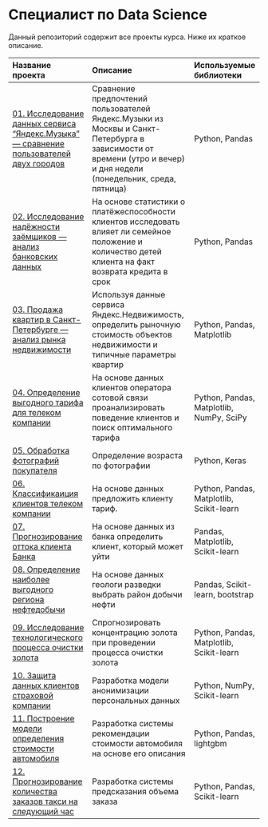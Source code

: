 # Специалист по Data Science 
Данный репозиторий содержит все проекты курса. Ниже их краткое описание.   
   
| Название проекта      | Описание               | Используемые библиотеки     |
| :-------------------- | :--------------------- |:--------------------------- |
| [01. Исследование данных сервиса “Яндекс.Музыка” — сравнение пользователей двух городов](https://github.com/suslovsergeu/Yandex_Practicum/tree/main/01.%20Music%20in%20cities) | Сравнение предпочтений пользователей Яндекс.Музыки из Москвы и Санкт-Петербурга в зависимости от времени (утро и вечер) и дня недели (понедельник, среда, пятница) | Python, Pandas |
| [02. Исследование надёжности заёмщиков — анализ банковских данных](https://github.com/suslovsergeu/Yandex_Practicum/tree/main/02.%20Credit%20scoring) | На основе статистики о платёжеспособности клиентов исследовать влияет ли семейное положение и количество детей клиента на факт возврата кредита в срок | Python, Pandas |
| [03. Продажа квартир в Санкт-Петербурге — анализ рынка недвижимости](https://github.com/suslovsergeu/Yandex_Practicum/tree/main/03.%20Real%20estate%20price) | Используя данные сервиса Яндекс.Недвижимость, определить рыночную стоимость объектов недвижимости и типичные параметры квартир | Python, Pandas, Matplotlib |
| [04. Определение выгодного тарифа для телеком компании](https://github.com/suslovsergeu/Yandex_Practicum/tree/main/04.%20Mobile%20tariffs) | На основе данных клиентов оператора сотовой связи проанализировать поведение клиентов и поиск оптимального тарифа | Python, Pandas, Matplotlib, NumPy, SciPy |
| [05. Обработка фотографий покупателя](https://github.com/suslovsergeu/Yandex_Practicum/tree/main/05.%20Age%20recognition) | Определение возраста по фотографии | Python, Keras |
| [06. Классификаиция клиентов телеком компании](https://github.com/suslovsergeu/Yandex_Practicum/tree/main/06.%20Clients%20classification) | На основе данных предложить клиенту тариф. | Python, Pandas, Matplotlib, Scikit-learn |
| [07. Прогнозирование оттока клиента Банка](https://github.com/suslovsergeu/Yandex_Practicum/tree/main/07.%20Leaving%20score) | На основе данных из банка определить клиент, который может уйти | Pandas, Matplotlib, Scikit-learn |
| [08. Определение наиболее выгодного региона нефтедобычи](https://github.com/suslovsergeu/Yandex_Practicum/tree/main/08.%20Oil%20production) | На основе данных геологи разведки выбрать район добычи нефти | Pandas, Scikit-learn, bootstrap |
| [09. Исследование технологического процесса очистки золота](https://github.com/suslovsergeu/Yandex_Practicum/tree/main/09.%20Gold%20field) | Спрогнозировать концентрацию золота при проведении процесса очистки золота | Python, Pandas, Matplotlib, Scikit-learn |
| [10. Защита данных клиентов страховой компании](https://github.com/suslovsergeu/Yandex_Practicum/tree/main/10.%20Clients%20data) | Разработка модели анонимизации персональных данных | Python, NumPy, Scikit-learn |
| [11. Построение модели определения стоимости автомобиля](https://github.com/suslovsergeu/Yandex_Practicum/tree/main/11.%20Car%20price) | Разработка системы рекомендации стоимости автомобиля на основе его описания | Python, Pandas, lightgbm |
| [12. Прогнозирование количества заказов такси на следующий час](https://github.com/suslovsergeu/Yandex_Practicum/tree/main/12.%20Taxi%20orders) | Разработка системы предсказания объема заказа | Python, Pandas, Scikit-learn |
